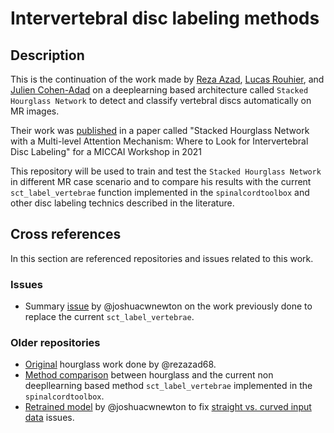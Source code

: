 # Intervertebral disc labeling methods

## Description

This is the continuation of the work made by [Reza Azad](https://www.linkedin.com/in/reza-azad-37a652109/), [Lucas Rouhier](https://www.linkedin.com/in/lucas-rouhier-1aa36a131/?originalSubdomain=ca), and [Julien Cohen-Adad](https://scholar.google.ca/citations?user=6cAZ028AAAAJ&hl=en) on a deeplearning based architecture called `Stacked Hourglass Network` to detect and classify vertebral discs automatically on MR images.

Their work was [published](https://dl.acm.org/doi/abs/10.1007/978-3-030-87589-3_42) in a paper called "Stacked Hourglass Network with a Multi-level Attention Mechanism: Where to Look for Intervertebral Disc Labeling" for a MICCAI Workshop in 2021

This repository will be used to train and test the `Stacked Hourglass Network` in different MR case scenario and to compare his results with the current `sct_label_vertebrae` function implemented in the `spinalcordtoolbox` and other disc labeling technics described in the literature.

## Cross references

In this section are referenced repositories and issues related to this work.

### Issues

* Summary [issue](https://github.com/spinalcordtoolbox/spinalcordtoolbox/issues/3793) by @joshuacwnewton on the work previously done to replace the current `sct_label_vertebrae`. 

### Older repositories

* [Original](https://github.com/rezazad68/Deep-Intervertebral-Disc-Labeling) hourglass work done by @rezazad68.
* [Method comparison](https://github.com/NathanMolinier/intervertebral-disc-labeling/blob/master/README.md) between hourglass and the current non deepllearning based method `sct_label_vertebrae` implemented in the `spinalcordtoolbox`.
* [Retrained model](https://github.com/ivadomed/model_label_intervertebral-disc_t1-t2_hourglass-net) by @joshuacwnewton to fix [straight vs. curved input data](https://github.com/ivadomed/ivadomed/pull/852#discussion_r710455668) issues. 
